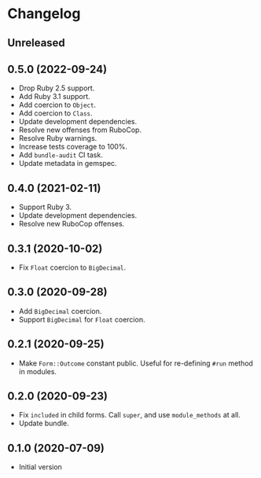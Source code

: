 # Changelog

## Unreleased

## 0.5.0 (2022-09-24)

*   Drop Ruby 2.5 support.
*   Add Ruby 3.1 support.
*   Add coercion to `Object`.
*   Add coercion to `Class`.
*   Update development dependencies.
*   Resolve new offenses from RuboCop.
*   Resolve Ruby warnings.
*   Increase tests coverage to 100%.
*   Add `bundle-audit` CI task.
*   Update metadata in gemspec.

## 0.4.0 (2021-02-11)

*   Support Ruby 3.
*   Update development dependencies.
*   Resolve new RuboCop offenses.

## 0.3.1 (2020-10-02)

*   Fix `Float` coercion to `BigDecimal`.

## 0.3.0 (2020-09-28)

*   Add `BigDecimal` coercion.
*   Support `BigDecimal` for `Float` coercion.

## 0.2.1 (2020-09-25)

*   Make `Form::Outcome` constant public.
    Useful for re-defining `#run` method in modules.

## 0.2.0 (2020-09-23)

*   Fix `included` in child forms.
    Call `super`, and use `module_methods` at all.
*   Update bundle.

## 0.1.0 (2020-07-09)

*   Initial version
